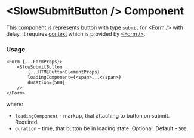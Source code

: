 # <SlowSubmitButton \/> Component
This component is represents button with type `submit` for [<Form \/>](./Form.md) with delay.
It requires [context](../src/Form/FormContext.ts) which is provided by [<Form \/>](./Form.md).

### Usage

```tsx
<Form {...FormProps}>
    <SlowSubmitButton  
        {...HTMLButtonElementProps}
        loadingComponent={<span>...</span>}
        duration={500}
    />
</Form>
```

where:
- `loadingComponent` - markup, that attaching to button on submit. Required.
- `duration` - time, that button be in loading state. Optional. Default - `500`.
